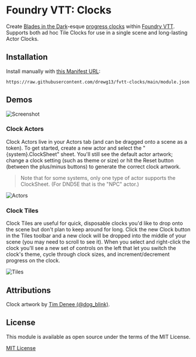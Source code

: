 # Foundry VTT: Clocks

Create [Blades in the Dark](https://bladesinthedark.com/)-esque [progress clocks](https://bladesinthedark.com/progress-clocks) within [Foundry VTT](https://foundryvtt.com/). Supports both ad hoc Tile Clocks for use in a single scene and long-lasting Actor Clocks.

## Installation

Install manually with [this Manifest URL](https://raw.githubusercontent.com/drewg13/fvtt-clocks/main/module.json):

```
https://raw.githubusercontent.com/drewg13/fvtt-clocks/main/module.json
```

## Demos

![Screenshot](demo.png)

### Clock Actors

Clock Actors live in your Actors tab (and can be dragged onto a scene as a token). To get started, create a new actor and select the "{system}.ClockSheet" sheet. You'll still see the default actor artwork; change a clock setting (such as theme or size) or hit the Reset button (between the plus/minus buttons) to generate the correct clock artwork.

> Note that for some systems, only one type of actor supports the ClockSheet. (For DND5E that is the "NPC" actor.)

![Actors](demo.actor.gif)

### Clock Tiles

Clock Tiles are useful for quick, disposable clocks you'd like to drop onto the scene but don't plan to keep around for long. Click the new Clock button in the Tiles toolbar and a new clock will be dropped into the middle of your scene (you may need to scroll to see it). When you select and right-click the clock you'll see a new set of controls on the left that let you switch the clock's theme, cycle through clock sizes, and increment/decrement progress on the clock.

![Tiles](demo.tile.gif)

## Attributions

Clock artwork by [Tim Denee (@dog_blink)](https://twitter.com/dog_blink/status/987137570512420869).

## License

This module is available as open source under the terms of the MIT License.

[MIT License](http://www.opensource.org/licenses/mit-license.php)
